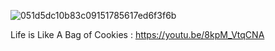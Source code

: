 ![051d5dc10b83c09151785617ed6f3f6b](https://user-images.githubusercontent.com/60597399/120091178-1b89da00-c122-11eb-9a68-8542be3cc518.jpg)

Life is Like A Bag of Cookies : https://youtu.be/8kpM_VtqCNA
